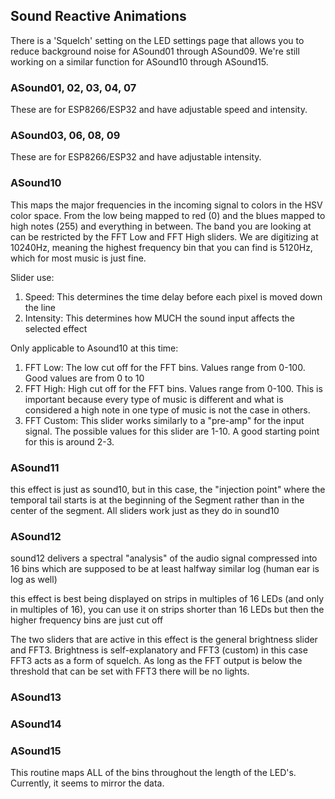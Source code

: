 ## Sound Reactive Animations

There is a 'Squelch' setting on the LED settings page that allows you to reduce background noise for ASound01 through ASound09. We're still working on a similar function for ASound10 through ASound15.

### ASound01, 02, 03, 04, 07
These are for ESP8266/ESP32 and have adjustable speed and intensity.

### ASound03, 06, 08, 09
These are for ESP8266/ESP32 and have adjustable intensity.

### ASound10
This maps the major frequencies in the incoming signal to colors in the HSV color space. From the low being mapped to red (0) and the blues mapped to high notes (255) and everything in between. The band you are looking at can be restricted by the FFT Low and FFT High sliders. We are digitizing at 10240Hz, meaning the highest frequency bin that you can find is 5120Hz, which for most music is just fine.
 
Slider use: 
1. Speed: This determines the time delay before each pixel is moved down the line
1. Intensity: This determines how MUCH the sound input affects the selected effect

Only applicable to Asound10 at this time:
1. FFT Low: The low cut off for the FFT bins. Values range from 0-100. Good values are from 0 to 10
1. FFT High: High cut off for the FFT bins. Values range from 0-100. This is important because every type of music is different and what is considered a high note in one type of music is not the case in others. 
1. FFT Custom: This slider works similarly to a "pre-amp" for the input signal. The possible values for this slider are 1-10. A good starting point for this is around 2-3.

### ASound11 
this effect is just as sound10, but in this case, the "injection point" where the temporal tail starts is at the beginning of the Segment rather than in the center of the segment. All sliders work just as they do in sound10

### ASound12
sound12 delivers a spectral "analysis" of the audio signal compressed into 16 bins which are supposed to be at least halfway similar log (human ear is log as well)
 
this effect is best being displayed on strips in multiples of 16 LEDs (and only in multiples of 16), you can use it on strips shorter than 16 LEDs but then the higher frequency bins are just cut off
 
The two sliders that are active in this effect is the general brightness slider and FFT3. Brightness is self-explanatory and FFT3 (custom) in this case FFT3 acts as a form of squelch. As long as the FFT output is below the threshold that can be set with FFT3 there will be no lights.

### ASound13

### ASound14

### ASound15
This routine maps ALL of the bins throughout the length of the LED's. Currently, it seems to mirror the data.

